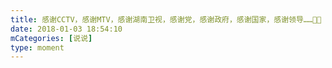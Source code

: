 ```yaml
---
title: 感谢CCTV，感谢MTV，感谢湖南卫视，感谢党，感谢政府，感谢国家，感谢领导……🙂🙂
date: 2018-01-03 18:54:10
mCategories: [说说]
type: moment
---
```


<div id="pics-20180103185410"></div>

<script src="/lib/moment/pics.js"></script>
<script>
var data = [
    {"link": "2018-01-03_000000.jpeg", "type": "shuoshuo"}
];
picsRender(data, "pics-20180103185410");
</script>
